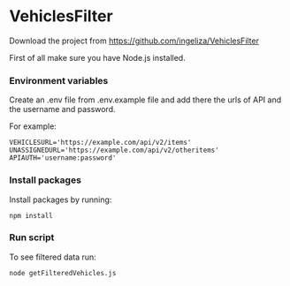# VehiclesFilter

Download the project from https://github.com/ingeliza/VehiclesFilter

First of all make sure you have Node.js installed.

### Environment variables
Create an .env file from .env.example file and add there the urls of API and the username and password.

For example:<br>
```
VEHICLESURL='https://example.com/api/v2/items'
UNASSIGNEDURL='https://example.com/api/v2/otheritems'
APIAUTH='username:password'
```

### Install packages
Install packages by running:
```
npm install
```

### Run script
To see filtered data run:
```
node getFilteredVehicles.js
```

